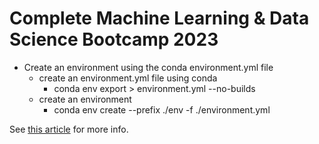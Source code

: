﻿# Complete Machine Learning & Data Science Bootcamp 2023

* Create an environment using the conda environment.yml file
  - create an environment.yml file using conda
    + conda env export > environment.yml --no-builds
  - create an environment
    + conda env create --prefix ./env -f ./environment.yml

See [this article](https://stackoverflow.com/questions/64500342/creating-requirements-txt-in-pip-compatible-format-in-a-conda-virtual-environmen) for more info.
